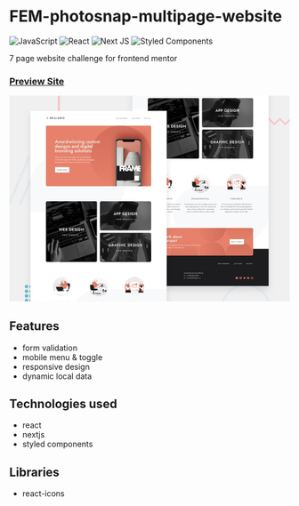 # FEM-photosnap-multipage-website

![JavaScript](https://img.shields.io/badge/javascript-%23323330.svg?style=for-the-badge&logo=javascript&logoColor=%23F7DF1E)
![React](https://img.shields.io/badge/react-%2320232a.svg?style=for-the-badge&logo=react&logoColor=%2361DAFB)
![Next JS](https://img.shields.io/badge/Next-black?style=for-the-badge&logo=next.js&logoColor=white)
![Styled Components](https://img.shields.io/badge/styled--components-DB7093?style=for-the-badge&logo=styled-components&logoColor=white)

7 page website challenge for frontend mentor

### [Preview Site](https://fem-designo-multi-page-website-7a55lu64a-habibdev96.vercel.app/)

[1]: ./src/assets/preview.jpg
[2]: https://fem-designo-multi-page-website-7a55lu64a-habibdev96.vercel.app/
[![preview site][1]][2]

## Features
- form validation
- mobile menu & toggle
- responsive design
- dynamic local data

## Technologies used
- react
- nextjs
- styled components

## Libraries
- react-icons
